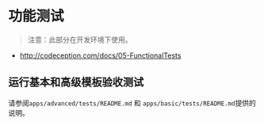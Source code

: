功能测试
================

> 注意：此部分在开发环境下使用。

- http://codeception.com/docs/05-FunctionalTests

运行基本和高级模板验收测试
----------------------------------------------------

请参阅`apps/advanced/tests/README.md` 和 `apps/basic/tests/README.md`提供的说明。 